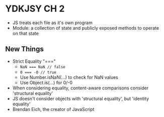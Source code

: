 # YDKJSY CH 2

- JS treats each file as it's own program
- Module: a collection of state and publicly exposed methods to operate on that state

## New Things

- Strict Equality "==="
  - `NaN === NaN // false`
  - `0 === -0 // true`
  - Use Number.isNaN(...) to check for NaN values
  - Use Object.is(...) for 0/-0
- When considering equality, content-aware comparisons consider 'structural equality'
- JS doesn't consider objects with 'structural equality', but 'identity equality'
- Brendan Eich, the creator of JavaScript
